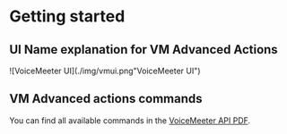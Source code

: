 # Getting started

## UI Name explanation for VM Advanced Actions
​![VoiceMeeter UI](./img/vmui.png"VoiceMeeter UI")

## VM Advanced actions commands
You can find all available commands in the [VoiceMeeter API PDF](https://download.vb-audio.com/Download_CABLE/VoicemeeterRemoteAPI.pdf).